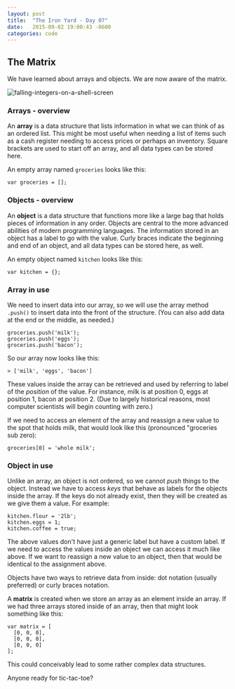 ```yaml
---
layout: post
title:  "The Iron Yard - Day 07"
date:   2015-09-02 19:00:43 -0600
categories: code
---
```


## The Matrix

We have learned about arrays and objects. We are now aware of the matrix.

![falling-integers-on-a-shell-screen](http://res.cloudinary.com/drumsensei/image/upload/v1515249171/2015-09-02_2_olhi6l.jpg)

### Arrays - overview

An **array** is a data structure that lists information in what we can think of as an ordered list. This might be most useful when needing a list of items such as a cash register needing to access prices or perhaps an inventory. Square brackets are used to start off an array, and all data types can be stored here.

An empty array named `groceries` looks like this:

```
var groceries = [];
```

### Objects - overview

An **object** is a data structure that functions more like a large bag that holds pieces of information in any order. Objects are central to the more advanced abilities of modern programming languages. The information stored in an object has a label to go with the value. Curly braces indicate the beginning and end of an object, and all data types can be stored here, as well.

An empty object named `kitchen` looks like this:

```
var kitchen = {};
```

### Array in use

We need to insert data into our array, so we will use the array method `.push()` to insert data into the front of the structure. (You can also add data at the end or the middle, as needed.)

```
groceries.push('milk');
groceries.push('eggs');
groceries.push('bacon');
```

So our array now looks like this:

```
> ['milk', 'eggs', 'bacon']
```

These values inside the array can be retrieved and used by referring to label of the _position_ of the value. For instance, milk is at position 0, eggs at position 1, bacon at position 2. (Due to largely historical reasons, most  computer scientists will begin counting with zero.)

If we need to access an element of the array and reassign a new value to the spot that holds milk, that would look like this (pronounced "groceries sub zero):

```
groceries[0] = 'whole milk';
```

### Object in use

Unlike an array, an object is not ordered, so we cannot _push_ things to the object. Instead we have to access _keys_ that behave as labels for the objects inside the array. If the keys do not already exist, then they will be created as we give them a value. For example:

```
kitchen.flour = '2lb';
kitchen.eggs = 1;
kitchen.coffee = true;
```

The above values don't have just a generic label but have a custom label. If we need to access the values inside an object we can access it much like above. If we want to reassign a new value to an object, then that would be identical to the assignment above.

Objects have two ways to retrieve data from inside: dot notation (usually preferred) or curly braces notation.

A **matrix** is created when we store an array as an element inside an array. If we had three arrays stored inside of an array, then that might look something like this:

```
var matrix = [
  [0, 0, 0],
  [0, 0, 0],
  [0, 0, 0]
];
```

This could conceivably lead to some rather complex data structures.

Anyone ready for tic-tac-toe?
